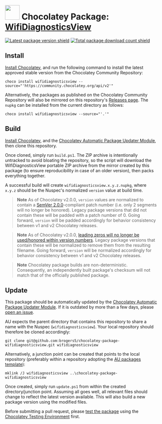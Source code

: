 # <img src="https://cdn.jsdelivr.net/gh/brogers5/chocolatey-package-wifidiagnosticsview@ccb25ee5752ef92b55e79309a59db71067938260/wifidiagnosticsview.png" width="48" height="48"/> Chocolatey Package: [WifiDiagnosticsView](https://community.chocolatey.org/packages/wifidiagnosticsview)

[![Latest package version shield](https://img.shields.io/chocolatey/v/wifidiagnosticsview.svg)](https://community.chocolatey.org/packages/wifidiagnosticsview)
[![Total package download count shield](https://img.shields.io/chocolatey/dt/wifidiagnosticsview.svg)](https://community.chocolatey.org/packages/wifidiagnosticsview)

## Install

[Install Chocolatey](https://chocolatey.org/install), and run the following command to install the latest approved stable version from the Chocolatey Community Repository:

```shell
choco install wifidiagnosticsview --source="'https://community.chocolatey.org/api/v2'"
```

Alternatively, the packages as published on the Chocolatey Community Repository will also be mirrored on this repository's [Releases page](https://github.com/brogers5/chocolatey-package-wifidiagnosticsview/releases). The `nupkg` can be installed from the current directory as follows:

```shell
choco install wifidiagnosticsview --source="'.'"
```

## Build

[Install Chocolatey](https://chocolatey.org/install), and the [Chocolatey Automatic Package Updater Module](https://github.com/majkinetor/au), then clone this repository.

Once cloned, simply run `build.ps1`. The ZIP archive is intentionally untracked to avoid bloating the repository, so the script will download the WifiDiagnosticsView portable ZIP archive from the mirror created by this package (to ensure reproducibility in case of an older version), then packs everything together.

A successful build will create `wifidiagnosticsview.x.y.z.nupkg`, where `x.y.z` should be the Nuspec's normalized `version` value at build time.

>**Note**
>As of Chocolatey v2.0.0, `version` values are normalized to contain a [SemVer 2.0.0](https://semver.org/spec/v2.0.0.html)-compliant patch number (i.e. only 2 segments will no longer be honored). Legacy package versions that did not contain these will be padded with a patch number of 0. Going forward, `version` will be padded accordingly for behavior consistency between v1 and v2 Chocolatey releases.

>**Note**
>As of Chocolatey v2.0.0, [leading zeros will no longer be used/honored within version numbers](https://github.com/chocolatey/choco/issues/1174). Legacy package versions that contain these will be normalized to remove them from the resulting filename. Going forward, `version` will be normalized accordingly for behavior consistency between v1 and v2 Chocolatey releases.

>**Note**
>Chocolatey package builds are non-deterministic. Consequently, an independently built package's checksum will not match that of the officially published package.

## Update

This package should be automatically updated by the [Chocolatey Automatic Package Updater Module](https://github.com/majkinetor/au). If it is outdated by more than a few days, please [open an issue](https://github.com/brogers5/chocolatey-package-wifidiagnosticsview/issues).

AU expects the parent directory that contains this repository to share a name with the Nuspec (`wifidiagnosticsview`). Your local repository should therefore be cloned accordingly:

```shell
git clone git@github.com:brogers5/chocolatey-package-wifidiagnosticsview.git wifidiagnosticsview
```

Alternatively, a junction point can be created that points to the local repository (preferably within a repository adopting the [AU packages template](https://github.com/majkinetor/au-packages-template)):

```shell
mklink /J wifidiagnosticsview ..\chocolatey-package-wifidiagnosticsview
```

Once created, simply run `update.ps1` from within the created directory/junction point. Assuming all goes well, all relevant files should change to reflect the latest version available. This will also build a new package version using the modified files.

Before submitting a pull request, please [test the package](https://docs.chocolatey.org/en-us/community-repository/moderation/package-verifier#steps-for-each-package) using the [Chocolatey Testing Environment](https://github.com/chocolatey-community/chocolatey-test-environment) first.
